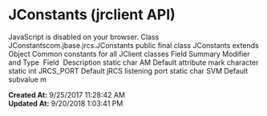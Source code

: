 # JConstants (jrclient API)

JavaScript is disabled on your browser. Class JConstantscom.jbase.jrcs.JConstants public final class JConstants extends Object Common constants for all JClient classes Field Summary Modifier and Type  Field  Description static char AM Default attribute mark character static int JRCS_PORT Default jRCS listening port static char SVM Default subvalue m  

**Created At:** 9/25/2017 11:28:42 AM  
**Updated At:** 9/20/2018 1:03:41 PM  

